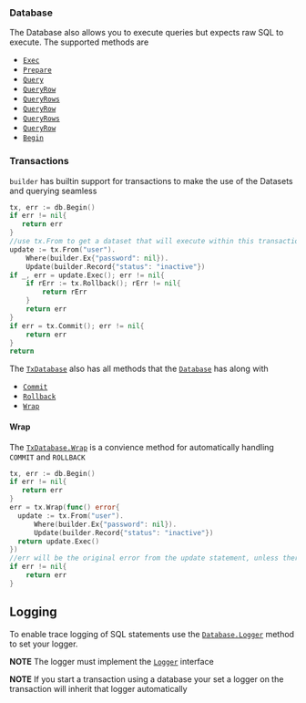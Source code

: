 <a name="database"></a>
### Database

The Database also allows you to execute queries but expects raw SQL to execute. The supported methods are

* [`Exec`](http://godoc.org/github.com/Tooooommy/builder#Database.Exec)
* [`Prepare`](http://godoc.org/github.com/Tooooommy/builder#Database.Prepare)
* [`Query`](http://godoc.org/github.com/Tooooommy/builder#Database.Query)
* [`QueryRow`](http://godoc.org/github.com/Tooooommy/builder#Database.QueryRow)
* [`QueryRows`](http://godoc.org/github.com/Tooooommy/builder#Database.QueryRows)
* [`QueryRow`](http://godoc.org/github.com/Tooooommy/builder#Database.QueryRow)
* [`QueryRows`](http://godoc.org/github.com/Tooooommy/builder#Database.QueryRows)
* [`QueryRow`](http://godoc.org/github.com/Tooooommy/builder#Database.QueryRow)
* [`Begin`](http://godoc.org/github.com/Tooooommy/builder#Database.Begin)

<a name="transactions"></a>
### Transactions

`builder` has builtin support for transactions to make the use of the Datasets and querying seamless

```go
tx, err := db.Begin()
if err != nil{
   return err
}
//use tx.From to get a dataset that will execute within this transaction
update := tx.From("user").
    Where(builder.Ex{"password": nil}).
    Update(builder.Record{"status": "inactive"})
if _, err = update.Exec(); err != nil{
    if rErr := tx.Rollback(); rErr != nil{
        return rErr
    }
    return err
}
if err = tx.Commit(); err != nil{
    return err
}
return
```

The [`TxDatabase`](http://godoc.org/github.com/Tooooommy/builder/#TxDatabase)  also has all methods that the [`Database`](http://godoc.org/github.com/Tooooommy/builder/#Database) has along with

* [`Commit`](http://godoc.org/github.com/Tooooommy/builder#TxDatabase.Commit)
* [`Rollback`](http://godoc.org/github.com/Tooooommy/builder#TxDatabase.Rollback)
* [`Wrap`](http://godoc.org/github.com/Tooooommy/builder#TxDatabase.Wrap)

#### Wrap

The [`TxDatabase.Wrap`](http://godoc.org/github.com/Tooooommy/builder/#TxDatabase.Wrap) is a convience method for automatically handling `COMMIT` and `ROLLBACK`

```go
tx, err := db.Begin()
if err != nil{
   return err
}
err = tx.Wrap(func() error{
  update := tx.From("user").
      Where(builder.Ex{"password": nil}).
      Update(builder.Record{"status": "inactive"})
  return update.Exec()
})
//err will be the original error from the update statement, unless there was an error executing ROLLBACK
if err != nil{
    return err
}
```

<a name="logging"></a>
## Logging

To enable trace logging of SQL statements use the [`Database.Logger`](http://godoc.org/github.com/Tooooommy/builder/#Database.Logger) method to set your logger.

**NOTE** The logger must implement the [`Logger`](http://godoc.org/github.com/Tooooommy/builder/#Logger) interface

**NOTE** If you start a transaction using a database your set a logger on the transaction will inherit that logger automatically

